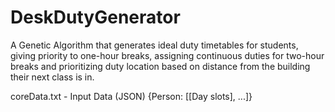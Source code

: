 # DeskDutyGenerator
A Genetic Algorithm that generates ideal duty timetables for students, giving priority to one-hour breaks, assigning continuous duties for two-hour breaks and prioritizing duty location based on distance from the building their next class is in.

coreData.txt - Input Data (JSON)
{Person: [[Day slots], ...]}

